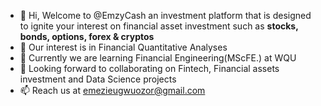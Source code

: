 - 👋 Hi, Welcome to @EmzyCash an investment platform that is designed to ignite your interest on financial asset investment such as **stocks, bonds, options, forex & cryptos**
- 👀 Our interest is in Financial Quantitative Analyses
- 🌱 Currently we are learning Financial Engineering(MScFE.) at WQU
- 💞️ Looking forward to collaborating on Fintech, Financial assets investment and Data Science projects
- 📫 Reach us at emezieugwuozor@gmail.com

<!---
EmzyCash/EmzyCash is a ✨ special ✨ repository because its `README.md` (this file) appears on your GitHub profile.
You can click the Preview link to take a look at your changes.
--->
